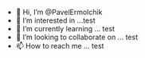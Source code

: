 - 👋 Hi, I’m @PavelErmolchik 
- 👀 I’m interested in ...test
- 🌱 I’m currently learning ... test
- 💞️ I’m looking to collaborate on ... test
- 📫 How to reach me ... test 

<!---
PavelErmolchik/PavelErmolchik is a ✨ special ✨ repository because its `README.md` (this file) appears on your GitHub profile.
You can click the Preview link to take a look at your changes.
--->
